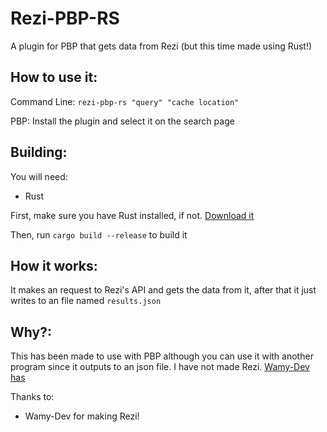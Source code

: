 # Rezi-PBP-RS

A plugin for PBP that gets data from Rezi (but this time made using Rust!)

## How to use it:

Command Line: `rezi-pbp-rs "query" "cache location"`

PBP: Install the plugin and select it on the search page

## Building:

You will need:

- Rust

First, make sure you have Rust installed, if not. [Download it](https://rustup.rs)

Then, run `cargo build --release` to build it

## How it works:

It makes an request to Rezi's API and gets the data from it, after that it just writes to an file named `results.json`

## Why?:

This has been made to use with PBP although you can use it with another program since it outputs to an json file. I have not made Rezi. [Wamy-Dev has](https://github.com/Wamy-Dev)

Thanks to:

- Wamy-Dev for making Rezi!
